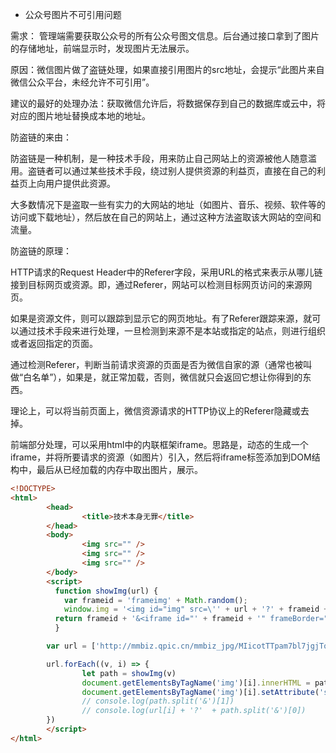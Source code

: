 - 公众号图片不可引用问题

需求： 管理端需要获取公众号的所有公众号图文信息。后台通过接口拿到了图片的存储地址，前端显示时，发现图片无法展示。

原因：微信图片做了盗链处理，如果直接引用图片的src地址，会提示“此图片来自微信公众平台，未经允许不可引用”。

建议的最好的处理办法：获取微信允许后，将数据保存到自己的数据库或云中，将对应的图片地址替换成本地的地址。

防盗链的来由：

  防盗链是一种机制，是一种技术手段，用来防止自己网站上的资源被他人随意滥用。盗链者可以通过某些技术手段，绕过别人提供资源的利益页，直接在自己的利益页上向用户提供此资源。

  大多数情况下是盗取一些有实力的大网站的地址（如图片、音乐、视频、软件等的访问或下载地址），然后放在自己的网站上，通过这种方法盗取该大网站的空间和流量。

防盗链的原理：

  HTTP请求的Request Header中的Referer字段，采用URL的格式来表示从哪儿链接到目标网页或资源。即，通过Referer，网站可以检测目标网页访问的来源网页。

  如果是资源文件，则可以跟踪到显示它的网页地址。有了Referer跟踪来源，就可以通过技术手段来进行处理，一旦检测到来源不是本站或指定的站点，则进行组织或者返回指定的页面。

   通过检测Referer，判断当前请求资源的页面是否为微信自家的源（通常也被叫做“白名单”），如果是，就正常加载，否则，微信就只会返回它想让你得到的东西。

理论上，可以将当前页面上，微信资源请求的HTTP协议上的Referer隐藏或去掉。

前端部分处理，可以采用html中的内联框架iframe。思路是，动态的生成一个iframe，并将所要请求的资源（如图片）引入，然后将iframe标签添加到DOM结构中，最后从已经加载的内存中取出图片，展示。

```html
<!DOCTYPE>
<html>
        <head>
                <title>技术本身无罪</title>
        </head>
        <body>
                <img src="" />
                <img src="" />
                <img src="" />
        </body>
        <script>
          function showImg(url) {
            var frameid = 'frameimg' + Math.random();
            window.img = '<img id="img" src=\'' + url + '?' + frameid + '\' /><script>window.onload = function() { parent.document.getElementById(\'' + frameid + '\').height = document.getElementById(\'img\').height+\'px\'; }<' + '/script>';
          return frameid + '&<iframe id="' + frameid + '" frameBorder="0" scrolling="no" width="100%"></iframe>';
          }

        var url = ['http://mmbiz.qpic.cn/mmbiz_jpg/MIicotTTpam7bl7jgjTop3dx5ia1tsbeoQEt2WzhRxuVHIlQRge7XBXZJ9vWtQHOeic6NRnsvFqkdsgZhYMKeQcgw/0', 'http://mmbiz.qpic.cn/mmbiz_jpg/MIicotTTpam7bl7jgjTop3dx5ia1tsbeoQjZuVJXPH3F9ETB13K1yzM1JMBupKGrM0Rh7zWkKpzicAjNBLEot2eCA/0', 'http://mmbiz.qpic.cn/mmbiz_jpg/MIicotTTpam7bl7jgjTop3dx5ia1tsbeoQjZuVJXPH3F9ETB13K1yzM1JMBupKGrM0Rh7zWkKpzicAjNBLEot2eCA/0']

        url.forEach((v, i) => {
                let path = showImg(v)
                document.getElementsByTagName('img')[i].innerHTML = path.split('&')[1]
                document.getElementsByTagName('img')[i].setAttribute('src', url[i] + '?'  + path.split('&')[0])
                // console.log(path.split('&')[1])
                // console.log(url[i] + '?'  + path.split('&')[0])
        })
        </script>
</html>
```